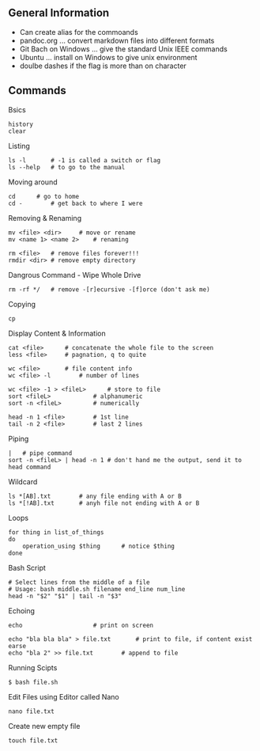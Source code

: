 ## General Information

- Can create alias for the commoands
- pandoc.org ... convert markdown files into different formats
- Git Bach on Windows ... give the standard Unix IEEE commands 
- Ubuntu ... install on Windows to give unix environment
- doulbe dashes if the flag is more than on character


## Commands

Bsics
```
history
clear
```
Listing
```
ls -l		# -1 is called a switch or flag
ls --help	# to go to the manual 
```

Moving around
```
cd		# go to home
cd - 		# get back to where I were
```

Removing & Renaming
```
mv <file> <dir>		# move or rename
mv <name 1> <name 2>	# renaming

rm <file>	# remove files forever!!!
rmdir <dir>	# remove empty directory
```
Dangrous Command - Wipe Whole Drive
```
rm -rf */	# remove -[r]ecursive -[f]orce (don't ask me)
```

Copying
```
cp
```

Display Content & Information
```
cat <file>		# concatenate the whole file to the screen
less <file>		# pagnation, q to quite

wc <file>		# file content info
wc <file> -l		# number of lines

wc <file> -1 > <fileL>		# store to file
sort <fileL>			# alphanumeric
sort -n <fileL>			# numerically

head -n 1 <file>		# 1st line
tail -n 2 <file>		# last 2 lines
```

Piping
```
| 	# pipe command
sort -n <fileL> | head -n 1	# don't hand me the output, send it to head command
```

Wildcard
```
ls *[AB].txt		# any file ending with A or B
ls *[!AB].txt		# anyh file not ending with A or B
```

Loops
```
for thing in list_of_things
do 
	operation_using $thing		# notice $thing
done
```

Bash Script
```
# Select lines from the middle of a file
# Usage: bash middle.sh filename end_line num_line
head -n "$2" "$1" | tail -n "$3"
```

Echoing
```
echo					# print on screen

echo "bla bla bla" > file.txt		# print to file, if content exist earse
echo "bla 2" >> file.txt		# append to file
```

Running Scipts
```
$ bash file.sh
```

Edit Files using Editor called Nano
```
nano file.txt
```

Create new empty file
```
touch file.txt
```
